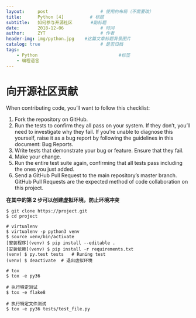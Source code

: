 ```yaml
---
layout:     post                    # 使用的布局（不需要改）
title:      Python [4]          # 标题 
subtitle:   如何参与开源社区       #副标题
date:       2018-12-06              # 时间
author:     ZYT                     # 作者
header-img: img/python.jpg    #这篇文章标题背景图片
catalog: true                       # 是否归档
tags:
    - Python                               #标签
    - 编程语言
---
```


# 向开源社区贡献

When contributing code, you’ll want to follow this checklist:

1. Fork the repository on GitHub.
2. Run the tests to confirm they all pass on your system. If they don’t, you’ll need to investigate why they fail. If you’re unable to diagnose this yourself, raise it as a bug report by following the guidelines in this document: Bug Reports.
3. Write tests that demonstrate your bug or feature. Ensure that they fail.
4. Make your change.
5. Run the entire test suite again, confirming that all tests pass including the ones you just added.
6. Send a GitHub Pull Request to the main repository’s master branch. GitHub Pull Requests are the expected method of code collaboration on this project.

**在其中的第 2 步可以创建虚拟环境，防止环境冲突**

```
$ git clone https://project.git
$ cd project

# virtualenv
$ virtualenv -p python3 venv 
$ source venv/bin/activate
[安装程序](venv) $ pip install --editable .
[安装依赖](venv) $ pip install -r requirements.txt
(venv) $ py.test tests   # Runing test
(venv) $ deactivate  # 退出虚拟环境

# tox
$ tox -e py36

# 执行特定测试
$ tox -e flake8

# 执行特定文件测试
$ tox -e py36 tests/test_file.py
```
